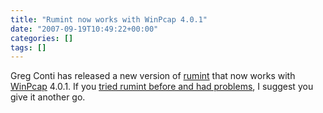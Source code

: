 ```yaml
---
title: "Rumint now works with WinPcap 4.0.1"
date: "2007-09-19T10:49:22+00:00"
categories: []
tags: []
---
```


Greg Conti has released a new version of <a href="http://www.rumint.org/">rumint</a> that now works with <a href="http://www.winpcap.org/">WinPcap</a> 4.0.1. If you <a href="http://techteapot.com/packet-visualization-with-rumint/">tried rumint before and had problems</a>, I suggest you give it another go.
